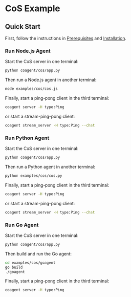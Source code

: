 # CoS Example


## Quick Start

First, follow the instructions in [Prerequisites](../../README.md#prerequisites) and [Installation](../../README.md#installation).


### Run Node.js Agent

Start the CoS server in one terminal:

```bash
python coagent/cos/app.py
```

Then run a Node.js agent in another terminal:

```bash
node examples/cos/cos.js
```

Finally, start a ping-pong client in the third terminal:

```bash
coagent server -H type:Ping
```

or start a stream-ping-pong client:

```bash
coagent stream_server -H type:Ping --chat
```


### Run Python Agent

Start the CoS server in one terminal:

```bash
python coagent/cos/app.py
```

Then run a Python agent in another terminal:

```bash
python examples/cos/cos.py
```

Finally, start a ping-pong client in the third terminal:

```bash
coagent server -H type:Ping
```

or start a stream-ping-pong client:

```bash
coagent stream_server -H type:Ping --chat
```

### Run Go Agent

Start the CoS server in one terminal:

```bash
python coagent/cos/app.py
```

Then build and run the Go agent:

```bash
cd examples/cos/goagent
go build
./goagent
```

Finally, start a ping-pong client in the third terminal:

```bash
coagent server -H type:Ping
```
